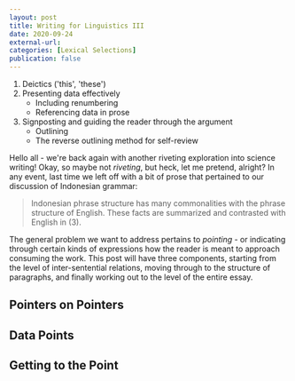 ```yaml
---
layout: post
title: Writing for Linguistics III
date: 2020-09-24
external-url:
categories: [Lexical Selections]
publication: false
---
```


1. Deictics ('this', 'these')
2. Presenting data effectively
   - Including renumbering
   - Referencing data in prose
3. Signposting and guiding the reader through the argument
   - Outlining
   - The reverse outlining method for self-review


Hello all - we're back again with another riveting exploration into science writing! Okay, so maybe not *riveting*, but heck, let me pretend, alright? In any event, last time we left off with a bit of prose that pertained to our discussion of Indonesian grammar:

> Indonesian phrase structure has many commonalities with the phrase structure of English.
> These facts are summarized and contrasted with English in (3).


The general problem we want to address pertains to *pointing* - or indicating through certain kinds of expressions how the reader is meant to approach consuming the work. This post will have three components, starting from the level of inter-sentential relations, moving through to the structure of paragraphs, and finally working out to the level of the entire essay.

## Pointers on Pointers


## Data Points


## Getting to the Point

